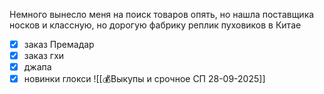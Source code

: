 Немного вынесло меня на поиск товаров опять, но нашла поставщика носков и классную, но дорогую фабрику реплик пуховиков в Китае

- [x] заказ Премадар
- [x] заказ гхи
- [x] джапа 
- [x] новинки глокси
![[💰Выкупы и срочное СП 28-09-2025]]
